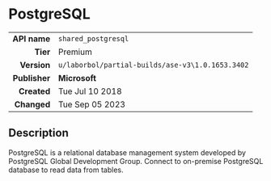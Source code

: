 # PostgreSQL
| | |
|-:|-|
|**API name**|`shared_postgresql`|
|**Tier**|Premium|
|**Version**|`u/laborbol/partial-builds/ase-v3\1.0.1653.3402`|
|**Publisher**|**Microsoft**|
|**Created**|Tue Jul 10 2018|
|**Changed**|Tue Sep 05 2023|

## Description
PostgreSQL is a relational database management system developed by PostgreSQL Global Development Group. Connect to on-premise PostgreSQL database to read data from tables.
